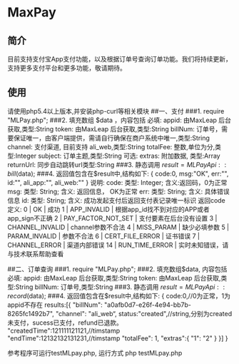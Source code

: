 # MaxPay
## 简介

目前支持支付宝App支付功能，以及根据订单号查询订单功能。我们将持续更新，支持更多支付平台和更多功能，敬请期待。

## 使用

请使用php5.4以上版本,并安装php-curl等相关模块
##一、支付
###1. require "MLPay.php";
###2. 填充数组 $data ，内容包括
      必填: 
            appid: 由MaxLeap 后台获取,类型:String
            token: 由MaxLeap 后台获取,类型:String
            billNum: 订单号，需要保证唯一，由客户端提供，需请自行确保在商户系统中唯一,类型:String
            channel: 支付渠道, 目前支持 ali_web,类型:String
            totalFee: 整数,单位为分,类型:Integer
            subject: 订单主题,类型:String
      可选:
            extras: 附加数据, 类型:Array
            returnUrl: 同步自动跳转url类型:String
###3. 静态调用 $result = MLPayApi::bill($data);
###4. 返回值包含在$result中,结构如下:
    {
        code:0,
        msg:"OK",
        err:"",
        id:"",
        ali_app:"",
        ali_web:""
     }
     说明:
      code: 类型: Integer; 含义:返回码，0为正常
      msg: 类型: String; 含义: 返回信息， OK为正常
      err: 类型: String; 含义: 具体错误信息
      id: 类型: String; 含义: 成功发起支付后返回支付表记录唯一标识
      返回code 定义:
           0 | OK | 成功
           1 | APP_INVALID | 根据app_id找不到对应的APP或者app_sign不正确
           2 | PAY_FACTOR_NOT_SET | 支付要素在后台没有设置
           3 | CHANNEL_INVALID | channel参数不合法
           4 | MISS_PARAM | 缺少必填参数
           5 | PARAM_INVALID | 参数不合法
           6 | CERT_FILE_ERROR | 证书错误
           7 | CHANNEL_ERROR | 渠道内部错误
           14 | RUN_TIME_ERROR | 实时未知错误，请与技术联系帮助查看


##二、订单查询
###1. require "MLPay.php";
###2. 填充数组$data, 内容包括
      必填: 
            appid: 由MaxLeap 后台获取,类型:String
            token: 由MaxLeap 后台获取,类型:String
            billNum: 订单号,类型:String
###3. 静态调用 $result = MLPayApi::record($data);
###4. 返回值包含在$result中,结构如下:
    {
     code:0,//0为正常，1为appid不存在
     results:[{
        "billNum": "a0afb0d7-e26f-4e94-bb7b-8265fc1492b7",
        "channel": "ali_web“,
        status:"created",//string,分别为created未支付，sucess已支付，refund已退款。
        "createdTime":121111121121,//timstamp
        "endTime":12132132131231,//timstamp
        "totalFee": 1,
        "extras":{
            "1": "2"
        }
      }]
    }
  
参考程序可运行testMLpay.php, 运行方式 php testMLpay.php
